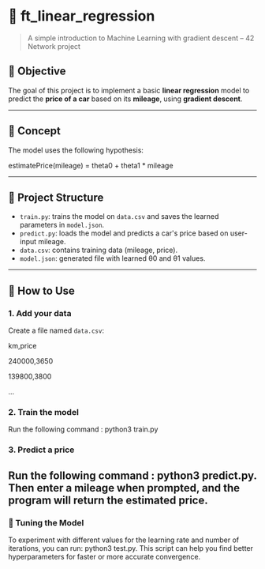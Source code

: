 # 🚗 ft_linear_regression

> A simple introduction to Machine Learning with gradient descent – 42 Network project

## 📌 Objective

The goal of this project is to implement a basic **linear regression** model to predict the **price of a car** based on its **mileage**, using **gradient descent**.

---

## 🧠 Concept

The model uses the following hypothesis:

estimatePrice(mileage) = theta0 + theta1 * mileage

---

## 📁 Project Structure

- `train.py`: trains the model on `data.csv` and saves the learned parameters in `model.json`.
- `predict.py`: loads the model and predicts a car's price based on user-input mileage.
- `data.csv`: contains training data (mileage, price).
- `model.json`: generated file with learned θ0 and θ1 values.
---

## 🚀 How to Use

### 1. Add your data

Create a file named `data.csv`:

km,price

240000,3650

139800,3800

...

### 2. Train the model

Run the following command : python3 train.py

### 3. Predict a price

Run the following command : python3 predict.py.
Then enter a mileage when prompted, and the program will return the estimated price.
---

### 🔧 Tuning the Model

To experiment with different values for the learning rate and number of iterations, you can run: python3 test.py.
This script can help you find better hyperparameters for faster or more accurate convergence.


